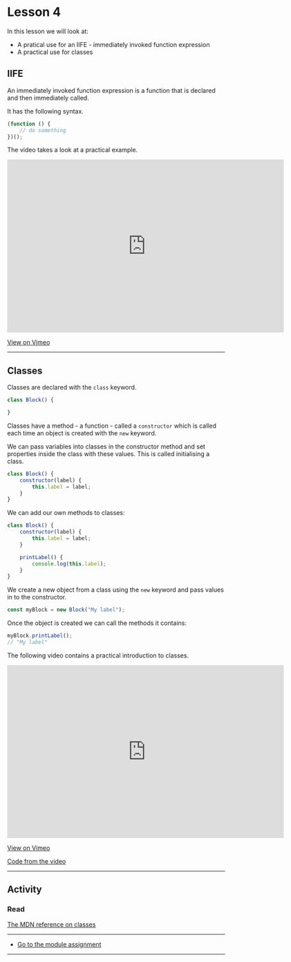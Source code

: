 # Lesson 4

In this lesson we will look at:

-   A pratical use for an IIFE - immediately invoked function expression
-   A practical use for classes

## IIFE

An immediately invoked function expression is a function that is declared and then immediately called.

It has the following syntax.

```js
(function () {
    // do something
})();
```

The video takes a look at a practical example.

<iframe src="https://player.vimeo.com/video/459377797" width="640" height="400" frameborder="0" allow="autoplay; fullscreen" allowfullscreen></iframe>

<a href="https://vimeo.com/459377797/aad5ef3b9b" target="_blank">View on Vimeo</a>

---

## Classes

Classes are declared with the `class` keyword.

```js
class Block() {

}
```

Classes have a method - a function - called a `constructor` which is called each time an object is created with the `new` keyword.

We can pass variables into classes in the constructor method and set properties inside the class with these values. This is called initialising a class.

```js
class Block() {
    constructor(label) {
        this.label = label;
    }
}
```

We can add our own methods to classes:

```js
class Block() {
    constructor(label) {
        this.label = label;
    }

    printLabel() {
        console.log(this.label);
    }
}
```

We create a new object from a class using the `new` keyword and pass values in to the constructor.

```js
const myBlock = new Block("My label");
```

Once the object is created we can call the methods it contains:

```js
myBlock.printLabel();
// "My label"
```

The following video contains a practical introduction to classes.

<iframe src="https://player.vimeo.com/video/459504923" width="640" height="400" frameborder="0" allow="autoplay; fullscreen" allowfullscreen></iframe>

<a href="https://vimeo.com/459504923/ca04e2d0e3" target="_blank">View on Vimeo</a>

<a href="https://github.com/NoroffFEU/class-example" target="_blank">Code from the video</a>

---

## Activity

### Read

<a href="https://developer.mozilla.org/en-US/docs/Web/JavaScript/Reference/Classes" target="_blank">The MDN reference on classes</a>

---

-   [Go to the module assignment](ma)

---
